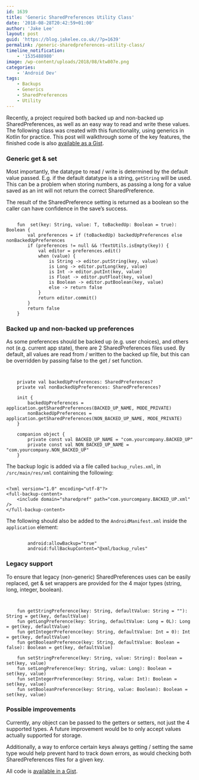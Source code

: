 ```yaml
---
id: 1639
title: 'Generic SharedPreferences Utility Class'
date: '2018-08-28T20:42:59+01:00'
author: 'Jake Lee'
layout: post
guid: 'https://blog.jakelee.co.uk//?p=1639'
permalink: /generic-sharedpreferences-utility-class/
timeline_notification:
    - '1535488980'
image: /wp-content/uploads/2018/08/ktw807e.png
categories:
    - 'Android Dev'
tags:
    - Backups
    - Generics
    - SharedPreferences
    - Utility
---
```


Recently, a project required both backed up and non-backed up SharedPreferences, as well as an easy way to read and write these values. The following class was created with this functionality, using generics in Kotlin for practice. This post will walkthrough some of the key features, the finished code is also [available as a Gist](https://gist.github.com/JakeSteam/2e32518fd026adf5252d8ff18787c97e).

### Generic get &amp; set

Most importantly, the datatype to read / write is determined by the default value passed. E.g. if the default datatype is a string, `getString` will be used. This can be a problem when storing numbers, as passing a long for a value saved as an int will not return the correct SharedPreference.

The result of the SharedPreference setting is returned as a boolean so the caller can have confidence in the save’s success.

```

    fun  set(key: String, value: T, toBackedUp: Boolean = true): Boolean {
        val preferences = if (toBackedUp) backedUpPreferences else nonBackedUpPreferences
        if (preferences != null && !TextUtils.isEmpty(key)) {
            val editor = preferences.edit()
            when (value) {
                is String -> editor.putString(key, value)
                is Long -> editor.putLong(key, value)
                is Int -> editor.putInt(key, value)
                is Float -> editor.putFloat(key, value)
                is Boolean -> editor.putBoolean(key, value)
                else -> return false
            }
            return editor.commit()
        }
        return false
    }
```

### Backed up and non-backed up preferences

As some preferences should be backed up (e.g. user choices), and others not (e.g. current app state), there are 2 SharedPreferences files used. By default, all values are read from / written to the backed up file, but this can be overridden by passing false to the get / set function.

```


    private val backedUpPreferences: SharedPreferences?
    private val nonBackedUpPreferences: SharedPreferences?

    init {
        backedUpPreferences = application.getSharedPreferences(BACKED_UP_NAME, MODE_PRIVATE)
        nonBackedUpPreferences = application.getSharedPreferences(NON_BACKED_UP_NAME, MODE_PRIVATE)
    }

    companion object {
        private const val BACKED_UP_NAME = "com.yourcompany.BACKED_UP"
        private const val NON_BACKED_UP_NAME = "com.yourcompany.NON_BACKED_UP"
    }
```

The backup logic is added via a file called `backup_rules.xml`, in `/src/main/res/xml` containing the following:

```

<?xml version="1.0" encoding="utf-8"?>
<full-backup-content>
    <include domain="sharedpref" path="com.yourcompany.BACKED_UP.xml" />
</full-backup-content>
```

The following should also be added to the `AndroidManifest.xml` inside the `application` element:

```

        android:allowBackup="true"
        android:fullBackupContent="@xml/backup_rules"
```

### Legacy support

To ensure that legacy (non-generic) SharedPreferences uses can be easily replaced, get &amp; set wrappers are provided for the 4 major types (string, long, integer, boolean).

```


    fun getStringPreference(key: String, defaultValue: String = ""): String = get(key, defaultValue)
    fun getLongPreference(key: String, defaultValue: Long = 0L): Long = get(key, defaultValue)
    fun getIntegerPreference(key: String, defaultValue: Int = 0): Int = get(key, defaultValue)
    fun getBooleanPreference(key: String, defaultValue: Boolean = false): Boolean = get(key, defaultValue)

    fun setStringPreference(key: String, value: String): Boolean = set(key, value)
    fun setLongPreference(key: String, value: Long): Boolean = set(key, value)
    fun setIntegerPreference(key: String, value: Int): Boolean = set(key, value)
    fun setBooleanPreference(key: String, value: Boolean): Boolean = set(key, value)
```

### Possible improvements

Currently, any object can be passed to the getters or setters, not just the 4 supported types. A future improvement would be to only accept values actually supported for storage.

Additionally, a way to enforce certain keys always getting / setting the same type would help prevent hard to track down errors, as would checking both SharedPreferences files for a given key.

All code is [available in a Gist](https://gist.github.com/JakeSteam/2e32518fd026adf5252d8ff18787c97e).